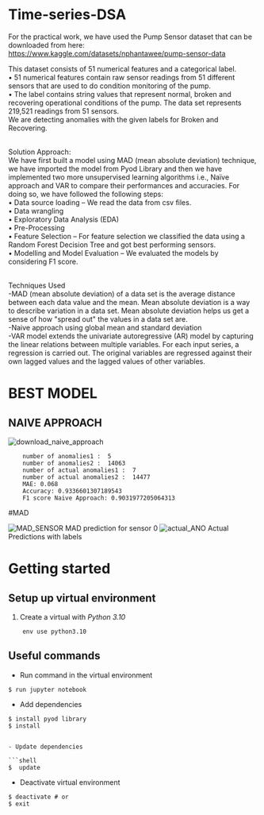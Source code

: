 # Time-series-DSA

For the practical work, we have used the Pump Sensor dataset that can be downloaded from here: <br />
https://www.kaggle.com/datasets/nphantawee/pump-sensor-data  <br />

This dataset consists of 51 numerical features and a categorical label.  <br />
•	51 numerical features contain raw sensor readings from 51 different sensors that are used to do condition monitoring of the pump. <br />
•	The label contains string values that represent normal, broken and recovering operational conditions of the pump. The data set represents 219,521 readings from 51 sensors. <br />
We are detecting anomalies with the given labels for Broken and Recovering.  <br /> <br />

Solution Approach: <br />
We have first built a model using MAD (mean absolute deviation) technique, we have imported the model from Pyod Library and then we have implemented two more unsupervised learning algorithms i.e., Naïve approach and VAR to compare their performances and accuracies. For doing so, we have followed the following steps: <br />
•	Data source loading – We read the data from csv files.  <br />
•	Data wrangling <br />
•	Exploratory Data Analysis (EDA) <br />
•	Pre-Processing <br />
•	Feature Selection – For feature selection we classified the data using a Random Forest Decision Tree and got best performing sensors. <br />
•	Modelling and Model Evaluation – We evaluated the models by considering F1 score. <br /> <br />

Techniques Used  <br />
-MAD (mean absolute deviation) of a data set is the average distance between each data value and the mean. Mean absolute deviation is a way to describe variation in a data set. Mean absolute deviation helps us get a sense of how "spread out" the values in a data set are. <br />
-Naive approach using global mean and standard deviation <br />
-VAR model extends the univariate autoregressive (AR) model by capturing the linear relations between multiple variables. For each input series, a regression is carried out. The original variables are regressed against their own lagged values and the lagged values of other variables. 


# BEST MODEL
## NAIVE APPROACH
![download_naive_approach](https://user-images.githubusercontent.com/91613839/179887818-5ab3ee72-fb5e-4c81-aa4a-71dca486226b.png)
```shell
    number of anomalies1 :  5
    number of anomalies2 :  14063
    number of actual anomalies1 :  7
    number of actual anomalies2 :  14477
    MAE: 0.068
    Accuracy: 0.9336601307189543
    F1 score Naive Approach: 0.9031977205064313
```
#MAD 

![MAD_SENSOR](https://user-images.githubusercontent.com/91613839/179886656-e7e2874c-ea00-46bf-bf96-333703ff3a9b.png) 
                                          MAD prediction for sensor 0
![actual_ANO](https://user-images.githubusercontent.com/91613839/179886690-53d222f6-59fb-4c5b-a711-244d1f643a7d.png)
                                          Actual Predictions with labels



 # Getting started

## Setup up virtual environment

1. Create a virtual with *Python 3.10*

```shell
    env use python3.10
```

## Useful commands

- Run command in the virtual environment

```shell
$ run jupyter notebook 
```

- Add dependencies

```shell
$ install pyod library
$ install 


- Update dependencies

```shell
$  update
```

- Deactivate virtual environment

```shell
$ deactivate # or
$ exit
```
